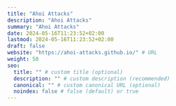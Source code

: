 ```yaml
---
title: "Ahoi Attacks"
description: "Ahoi Attacks"
summary: "Ahoi Attacks"
date: 2024-05-16T11:23:52+02:00
lastmod: 2024-05-16T11:23:52+02:00
draft: false
website: "https://ahoi-attacks.github.io/" # URL
weight: 50
seo:
  title: "" # custom title (optional)
  description: "" # custom description (recommended)
  canonical: "" # custom canonical URL (optional)
  noindex: false # false (default) or true
---
```

